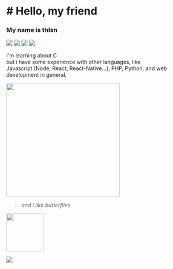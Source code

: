 # # Hello, my friend
### My name is thlsn <br />
[![](https://img.shields.io/twitter/follow/ydev17?style=flat)](https://twitter.com/ydev17)
![](https://img.shields.io/github/followers/yd3v?style=flat)
![](https://komarev.com/ghpvc/?username=yd3v)
![](https://img.shields.io/github/stars/yd3v)
<br />
<p align="left">
I'm learning about C <br />but i have some experience with other languages, like <br />
Javascript (Node, React, React-Native...), PHP, Python, and web development in general.
  </p>
  
<img src="https://thumbs.gfycat.com/AchingUnsightlyHarrierhawk-small.gif" width="300" />

> *and i like butterflies*

<img src="https://ibin.co/5soxkVVYWlcb.png" width="100px">

![](https://github-readme-stats.vercel.app/api/top-langs/?username=yd3v&layout=compact&hide=html)
